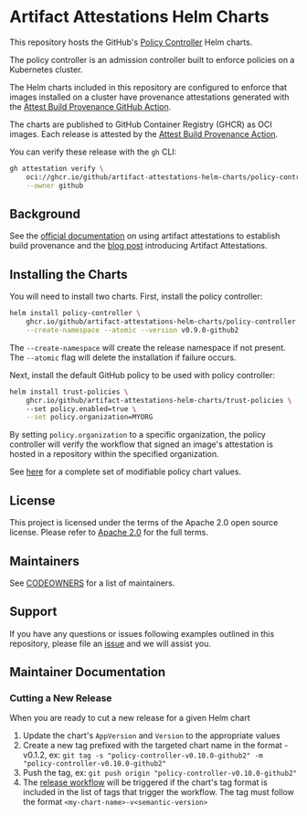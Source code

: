 # Artifact Attestations Helm Charts

This repository hosts the GitHub's [Policy Controller](https://github.com/github/policy-controller) Helm charts.

The policy controller is an admission controller built to enforce policies
on a Kubernetes cluster.

The Helm charts included in this repository are configured to enforce that
images installed on a cluster have provenance attestations generated with the
[Attest Build Provenance GitHub Action](https://github.com/actions/attest-build-provenance).

The charts are published to GitHub Container Registry (GHCR) as OCI images. Each release is attested by
the [Attest Build Provenance Action](https://github.com/actions/attest-build-provenance).

You can verify these release with the `gh` CLI:
```bash
gh attestation verify \
    oci://ghcr.io/github/artifact-attestations-helm-charts/policy-controller:v0.9.0-github2 \
    --owner github
```

## Background 

See the [official documentation](https://docs.github.com/en/actions/security-guides/using-artifact-attestations-to-establish-provenance-for-builds) on
using artifact attestations to establish build provenance and
the [blog post](https://github.blog/2024-05-02-introducing-artifact-attestations-now-in-public-beta/) introducing Artifact Attestations.

## Installing the Charts

You will need to install two charts. First, install the policy controller:

```bash
helm install policy-controller \
    ghcr.io/github/artifact-attestations-helm-charts/policy-controller \
    --create-namespace --atomic --version v0.9.0-github2
```

The `--create-namespace` will create the release namespace if not present.
The `--atomic` flag will delete the installation if failure occurs. 

Next, install the default GitHub policy to be used with policy controller:

```bash
helm install trust-policies \
    ghcr.io/github/artifact-attestations-helm-charts/trust-policies \ 
    --set policy.enabled=true \
    --set policy.organization=MYORG
```

By setting `policy.organization` to a specific organization, the policy
controller will verify the workflow that signed an image's attestation is hosted
in a repository within the specified organization.

See [here](charts/policies/values.yaml) for a complete set of modifiable 
policy chart values.

## License 

This project is licensed under the terms of the Apache 2.0 open source license. Please refer to [Apache 2.0](./LICENSE) for the full terms.

## Maintainers 

See [CODEOWNERS](./CODEOWNERS) for a list of maintainers.

## Support

If you have any questions or issues following examples outlined in this repository,
please file an [issue](https://github.com/github/artifact-attestations-helm-charts/issues/new?template=Blank+issue) and we will assist you.

## Maintainer Documentation

### Cutting a New Release

When you are ready to cut a new release for a given Helm chart

1. Update the chart's `AppVersion` and `Version` to the appropriate values
1. Create a new tag prefixed with the targeted chart name in the format <my-chart-name>-v0.1.2, ex: `git tag -s "policy-controller-v0.10.0-github2" -m "policy-controller-v0.10.0-github2"`
1. Push the tag, ex: `git push origin "policy-controller-v0.10.0-github2"`
1. The [release workflow](.github/workflows/release.yml) will be triggered if 
the chart's tag format is included in the list of tags that trigger the workflow.
The tag must follow the format `<my-chart-name>-v<semantic-version>`
